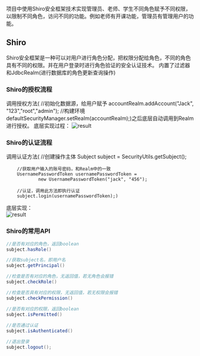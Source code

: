 项目中使用Shiro安全框架技术实现管理员、老师、学生不同角色赋予不同权限，以限制不同角色，访问不同的功能。例如老师有开课功能，管理员有管理用户的功能。
## Shiro  
Shiro安全框架是一种可以对用户进行角色分配，把权限分配给角色，不同的角色具有不同的权限。并在用户登录时进行角色验证的安全认证技术。 内置了过滤器和JdbcRealm(进行数据库的角色更新查询操作)
### Shiro的授权流程    
调用授权方法(
    //初始化数据源，给用户赋予
        accountRealm.addAccount("Jack", "123","root","admin");
        //构建环境
    defaultSecurityManager.setRealm(accountRealm);)之后底层自动调用到Realm进行授权。
底层实现过程：
![result](https://static01.imgkr.com/temp/9f82cb46272e4d96994b790b9457bf85.png)   
### Shiro的认证流程  
调用认证方法( 
    //创建操作主体
        Subject subject = SecurityUtils.getSubject();

        //获取用户输入的账号密码，和Realm中的一致
        UsernamePasswordToken usernamePasswordToken =
                new UsernamePasswordToken("jack", "456");

        //认证，调用此方法即执行认证
        subject.login(usernamePasswordToken);)   
底层实现：  
![result](https://static01.imgkr.com/temp/8d022101a9ef4941a031b214da46404f.png)  

### Shiro的常用API  
```java
//是否有对应的角色，返回boolean
subject.hasRole()

//获取subject名，即用户名
subject.getPrincipal()

//检查是否有对应的角色，无返回值，若无角色会报错
subject.checkRole()

//检查是否具有对应的权限，无返回值，若无权限会报错
subject.checkPermission()

//是否有对应的权限，返回boolean
subject.isPermitted()
    
//是否通过认证
subject.isAuthenticated()

//退出登录
subject.logout();
```
